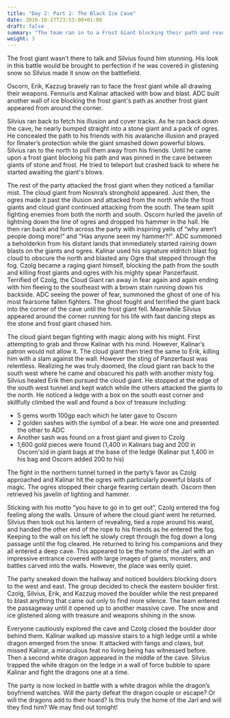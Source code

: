 ```yaml
---
title: "Day 2: Part 2: The Black Ice Cave"
date: 2010-10-27T23:53:00+01:00
draft: false
summary: "The team ran in to a Frost Giant blocking their path and reach to fight. The battle with Jarl's army truly begins"
weight: 3
---
```

The frost giant wasn’t there to talk and Silvius found him stunning. His look in this battle would be brought to perfection if he was covered in glistening snow so Silvius made it snow on the battlefield.

Oscorn, Erik, Kazzug bravely ran to face the frost giant while all drawing their weapons.  Fennuris and Kalinar attacked with bow and blast. ADC built another wall of ice blocking the frost giant's path as another frost giant appeared from around the corner.

Silvius ran back to fetch his illusion and cover tracks. As he ran back down the cave, he nearly bumped straight into a stone giant and a pack of ogres. He concealed the path to his friends with his avalanche illusion and prayed for Ilmater’s protection while the giant smashed down powerful blows. Silvius ran to the north to pull them away from his friends.  Until he came upon a frost giant blocking his path and was pinned in the cave between giants of stone and frost. He tried to teleport but crashed back to where he started awaiting the giant's blows.

The rest of the party attacked the frost giant when they noticed a familiar mist. The cloud giant from Nosnra’s stronghold appeared. Just then, the ogres made it past the illusion and attacked from the north while the frost giants and cloud giant continued attacking from the south. The team split fighting enemies from both the north and south. Oscorn hurled the javelin of lightning down the line of ogres and dropped his hammer in the hall. He then ran back and forth across the party with inspiring yells of “why aren’t people doing more!” and "Has anyone seen my hammer?!". ADC summoned a beholderkin from his distant lands that immediately started raining down blasts on the giants and ogres. Kalinar used his signature eldritch blast fog cloud to obscure the north and blasted any Ogre that stepped through the fog. Czolg became a raging giant himself, blocking the path from the south and killing frost giants and ogres with his mighty spear Panzerfaust. Terrified of Czolg, the Cloud Giant ran away in fear again and again ending with him fleeing to the southeast  with a brown stain running down his backside. ADC seeing the power of fear, summoned the ghost of one of his most fearsome fallen fighters. The ghost fought and terrified the giant back into the corner of the cave until the frost giant fell. Meanwhile Silvius appeared around the corner running for his life with fast dancing steps as the stone and frost giant chased him. 

The cloud giant began fighting with magic along with his might. First attempting to grab and throw Kalinar with his mind. However, Kalinar’s patron would not allow it. The cloud giant then tried the same to Erik, killing him with a slam against the wall. However the sting of Panzerfaust was relentless.  Realizing he was truly doomed, the cloud giant ran back to the south west where he came and obscured his path with another misty fog. Silvius healed Erik then pursued the cloud giant. He stopped at the edge of the south west tunnel and kept watch while the others attacked the giants to the north. He noticed a ledge with a box on the south east corner and skillfully climbed the wall and found a box of treasure including:
- 5 gems worth 100gp each which he later gave to Oscorn
- 2 golden sashes with the symbol of a bear. He wore one and presented the other to ADC
- Another sash was found on a frost giant and given to Czolg
- 1,600 gold pieces were found (1,400 in Kalinars bag and 200 in Oscorn's)d in giant bags at the base of the ledge (Kalinar put 1,400 in his bag and Oscorn added 200 to his)

The fight in the northern tunnel turned in the party’s favor as Czolg approached and Kalinar hit the ogres with particularly powerful blasts of magic. The ogres stopped their charge fearing certain death. Oscorn then retrieved his javelin of lighting and hammer.

Sticking with his motto “you have to go in to get out”, Czolg entered the fog feeling along the walls. Unsure of where the cloud giant went he returned. Silvius then took out his lantern of revealing, tied a rope around his waist, and handed the other end of the rope to his friends as he entered the fog. Keeping to the wall on his left he slowly crept through the fog down a long passage until the fog cleared. He returned to bring his companions and they all entered a deep cave. This appeared to be the home of the Jarl with an impressive entrance covered with large images of giants, monsters, and battles carved into the walls. However, the place was eerily quiet.

The party sneaked down the hallway and noticed boulders blocking doors to the west and east. The group decided to check the eastern boulder first. Czolg, Silvius, Erik, and Kazzug moved the boulder while the rest prepared to blast anything that came out only to find more silence. The team entered the passageway until it opened up to another massive cave. The snow and ice glistened along with treasure and weapons shining in the snow. 

Everyone cautiously explored the cave and Czolg closed the boulder door behind them. Kalinar walked up massive stairs to a high ledge until a white dragon emerged from the snow. It attacked with fangs and claws, but missed Kalinar, a miraculous feat no living being has witnessed before. Then a second white dragon appeared in the middle of the cave. Silvius trapped the white dragon on the ledge in a wall of force bubble to spare Kalinar and fight the dragons one at a time. 

The party is now locked in battle with a white dragon while the dragon’s boyfriend watches. Will the party defeat the dragon couple or escape? Or will the dragons add to their hoard? Is this truly the home of the Jarl and will they find him? We may find out tonight! 
